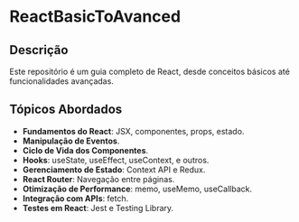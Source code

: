 # ReactBasicToAvanced


## Descrição
Este repositório é um guia completo de React, desde conceitos básicos até funcionalidades avançadas.

## Tópicos Abordados
- **Fundamentos do React**: JSX, componentes, props, estado.
- **Manipulação de Eventos**.
- **Ciclo de Vida dos Componentes**.
- **Hooks**: useState, useEffect, useContext, e outros.
- **Gerenciamento de Estado**: Context API e Redux.
- **React Router**: Navegação entre páginas.
- **Otimização de Performance**: memo, useMemo, useCallback.
- **Integração com APIs**: fetch.
- **Testes em React**: Jest e Testing Library.


